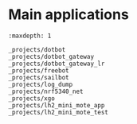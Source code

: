 Main applications
=================

```{toctree}
:maxdepth: 1

_projects/dotbot
_projects/dotbot_gateway
_projects/dotbot_gateway_lr
_projects/freebot
_projects/sailbot
_projects/log_dump
_projects/nrf5340_net
_projects/xgo
_projects/lh2_mini_mote_app
_projects/lh2_mini_mote_test
```
